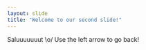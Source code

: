 ```yaml
---
layout: slide
title: "Welcome to our second slide!"
---
```

Saluuuuuuut \o/
Use the left arrow to go back!
